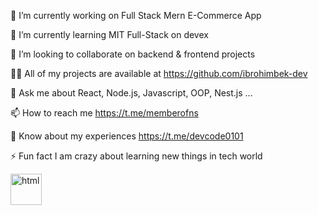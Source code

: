 🔭 I’m currently working on Full Stack Mern E-Commerce App

🌱 I’m currently learning MIT Full-Stack on devex

👯 I’m looking to collaborate on backend & frontend projects

👨‍💻 All of my projects are available at https://github.com/ibrohimbek-dev

💬 Ask me about React, Node.js, Javascript, OOP, Nest.js ...

📫 How to reach me https://t.me/memberofns

📄 Know about my experiences https://t.me/devcode0101

⚡ Fun fact I am crazy about learning new things in tech world


<div>
		<img
						src="https://img.icons8.com/?size=100&id=v8RpPQUwv0N8&format=png&color=000000"
						alt="html" width="50" height="50" title="HTML"/>
	</div>
